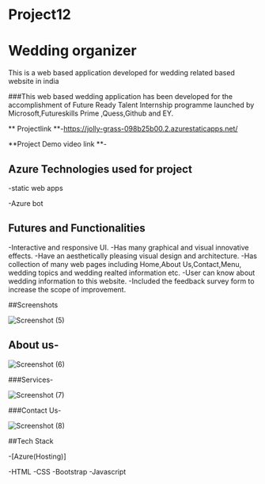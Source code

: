 # Project12

# Wedding organizer

This is a web based application developed for wedding related based website in india 

###This web based wedding application has been developed for the accomplishment of Future Ready Talent Internship programme launched by Microsoft,Futureskills Prime ,Quess,Github and EY.


** Projectlink **-https://jolly-grass-098b25b00.2.azurestaticapps.net/

**Project Demo video link **-


## Azure Technologies used for project 

-static web apps 

-Azure bot 


## Futures and Functionalities

-Interactive and responsive UI.
-Has many graphical and visual innovative effects.
-Have an aesthetically pleasing visual design and architecture.
-Has collection of many web pages including Home,About Us,Contact,Menu, wedding topics and wedding realted information etc.
-User can know about wedding information to this website.
-Included the feedback survey form to increase the scope of improvement.

##Screenshots



![Screenshot (5)](https://user-images.githubusercontent.com/116787594/208227883-95f95ca5-0f09-4ccb-8c31-288f6deecbf4.png)


## About us-


![Screenshot (6)](https://user-images.githubusercontent.com/116787594/208227890-5c02016a-eba2-4936-8b73-714c04801b30.png)



###Services-



![Screenshot (7)](https://user-images.githubusercontent.com/116787594/208227893-286511fa-a2e4-4d01-a15d-c57731c98679.png)


###Contact Us-




![Screenshot (8)](https://user-images.githubusercontent.com/116787594/208227904-499d7bc7-a76e-44da-8467-105a825c4001.png)



##Tech Stack



-[Azure(Hosting)]

-HTML
-CSS
-Bootstrap
-Javascript
